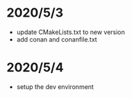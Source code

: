 # 2020/5/3
- update CMakeLists.txt to new version
- add conan and conanfile.txt

# 2020/5/4
- setup the dev environment